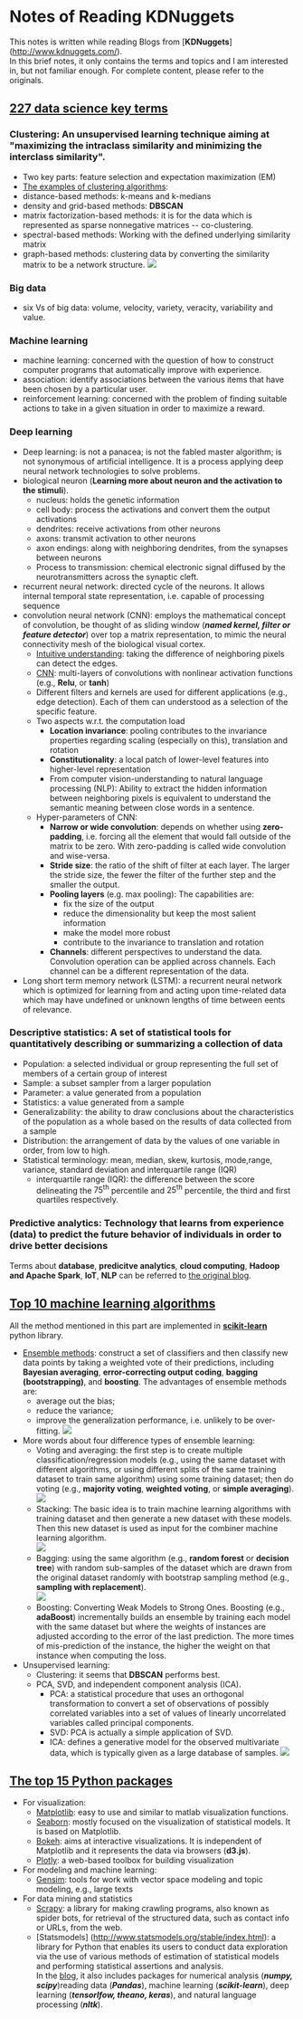 # Notes of Reading KDNuggets
This notes is written while reading Blogs from [**KDNuggets**] (http://www.kdnuggets.com/).  
In this brief notes, it only contains the terms and topics and I am interested in, but not familiar enough. For complete content, please refer to the originals.
## [227 data science key terms](http://www.kdnuggets.com/2017/09/data-science-key-terms-explained.html)
### Clustering: An unsupervised learning technique aiming at "maximizing the intraclass similarity and minimizing the interclass similarity". 
* Two key parts: feature selection and expectation maximization (EM)
* [The examples of clustering algorithms](http://www.kdnuggets.com/2016/08/10-algorithms-machine-learning-engineers.html/2): 
* distance-based methods: k-means and k-medians
* density and grid-based methods: __DBSCAN__
* matrix factorization-based methods: it is for the data which is represented as sparse nonnegative matrices -- co-clustering.
* spectral-based methods: Working with the defined underlying similarity matrix
* graph-based methods: clustering data by converting the similarity matrix to be a network structure.
![](https://cdn-images-1.medium.com/max/600/1*a58qZWbN7aAxFUTPeRiRTQ.png)

### Big data
* six Vs of big data: volume, velocity, variety, veracity, variability and value.

### Machine learning
* machine learning: concerned with the question of how to construct computer programs that automatically improve with experience.
* association: identify associations between the various items that have been chosen by a particular user.
* reinforcement learning: concerned with the problem of finding suitable actions to take in a given situation in order to maximize a reward.

### Deep learning
* Deep learning: is not a panacea; is not the fabled master algorithm; is not synonymous of artificial intelligence. It is a process applying deep neural network technologies to solve problems.
* biological neuron (__Learning more about neuron and the activation to the stimuli__). 
	* nucleus: holds the genetic information
	* cell body: process the activations and convert them the output activations  
	* dendrites: receive activations from other neurons
	* axons: transmit activation to other neurons
	* axon endings: along with neighboring dendrites, from the synapses between neurons
	* Process to transmission: chemical electronic signal diffused by the neurotransmitters across the synaptic cleft.
* recurrent neural network: directed cycle of the neurons. It allows internal temporal state representation, i.e. capable of processing sequence
* convolution neural network (CNN): employs the mathematical concept of convolution, be thought of as sliding window (__*named kernel, filter or feature detector*__) over top a matrix representation, to mimic the neural connectivity mesh of the biological visual cortex.
	* [Intuitive understanding](http://colah.github.io/posts/2014-07-Understanding-Convolutions/): taking the difference of neighboring pixels can detect the edges.
	* [CNN](<http://cs231n.github.io/convolutional-networks/>): multi-layers of convolutions with nonlinear activation functions (e.g., **Relu**, or **tanh**)
	* Different filters and kernels are used for different applications (e.g., edge detection). Each of them can understood as  a selection of the specific feature.
	* Two aspects w.r.t. the computation load
		* **Location invariance**: pooling contributes to the invariance properties regarding scaling (especially on this), translation and rotation
		* **Constitutionality**: a local patch of lower-level features into higher-level representation
		* From computer vision-understanding to natural language processing (NLP): Ability to extract the hidden information between neighboring pixels is equivalent to understand the semantic meaning  between close words in a sentence.
	* Hyper-parameters of CNN:
		* **Narrow or wide convolution**: depends on whether using **zero-padding**, i.e. forcing all the element that would fall outside of the matrix to be zero. With zero-padding is called wide convolution  and wise-versa.
		* **Stride size**: the ratio of the shift of filter at each layer. The larger the stride size, the fewer the filter of the further step and the smaller the output.
		* **Pooling layers** (e.g. max pooling): The capabilities are: 
			* fix the size of the output
			* reduce the dimensionality but keep the most salient information
			* make the model more robust
			* contribute to the invariance to translation and rotation
		* **Channels**: different perspectives to understand the data. Convolution operation can be applied across channels. Each channel can be a different representation of the data. 
* Long short term memory network (LSTM): a recurrent neural network  which is optimized for learning from and acting upon time-related data which may have undefined or unknown lengths of time between eents of relevance. 

### Descriptive statistics: A set of statistical tools for quantitatively describing or summarizing a collection of data
* Population: a selected individual or group representing the full set of members of a certain group of interest
* Sample: a subset sampler from a larger population
* Parameter: a value generated from a population
* Statistics: a value generated from a sample
* Generalizability: the ability to draw conclusions about the characteristics of the population as a whole based on the results of data collected from a sample
* Distribution: the arrangement of data by the values of one variable in order, from low to high.
* Statistical terminology: mean, median, skew, kurtosis, mode,range, variance, standard deviation and interquartile range (IQR)
	* interquartile range (IQR): the difference between the score delineating the $\mathrm{75^{th}}$ percentile and $\mathrm{25^{th}}$ percentile, the third and first quartiles respectively.

### Predictive analytics: Technology that learns from experience (data) to predict the future behavior of individuals in order to drive better decisions

Terms about **database**, **predicitve analytics**, **cloud computing**, **Hadoop and Apache Spark**, **IoT**, **NLP** can be referred to [the original blog](http://www.kdnuggets.com/2017/09/data-science-key-terms-explained.html).

## [Top 10 machine learning algorithms](http://www.kdnuggets.com/2016/08/10-algorithms-machine-learning-engineers.html)
All the method mentioned in this part are implemented in [**scikit-learn**](http://scikit-learn.org/stable/index.html) python library.
* [Ensemble methods](<http://www.kdnuggets.com/2016/02/ensemble-methods-techniques-produce-improved-machine-learning.html>):  construct a set of classifiers and then classify new data points by taking a weighted vote of their predictions, including **Bayesian averaging**, **error-correcting output coding**, **bagging (bootstrapping)**, and **boosting**. The advantages of ensemble methods are:  
  * average out the bias;
  * reduce the variance;
  * improve the generalization performance, i.e. unlikely to be over-fitting.
![](https://cdn-images-1.medium.com/max/600/1*BKzn0JPoIJhob5g0j5xj5A.png)
* More words about four difference types of ensemble learning:
  * Voting and averaging: the first step is to create multiple classification/regression models (e.g., using the same dataset with different algorithms, or using different splits of the same training dataset to train same algorithm) using some training dataset; then do voting (e.g., **majority voting**, **weighted voting**, or **simple averaging**).  
  ![](http://www.kdnuggets.com/wp-content/uploads/classify-animals-1.jpg)
  * Stacking: The basic idea is to train machine learning algorithms with training dataset and then generate a new dataset with these models. Then this new dataset is used as input for the combiner machine learning algorithm.  
  ![](http://www.kdnuggets.com/wp-content/uploads/classify-animals-2.jpg)
  * Bagging: using the same algorithm (e.g., **random forest** or **decision tree**) with random sub-samples of the dataset which are drawn from the original dataset randomly with bootstrap sampling method (e.g., **sampling with replacement**).  
  ![](http://www.kdnuggets.com/wp-content/uploads/training-cat-classifier.jpg)
  * Boosting: Converting Weak Models to Strong Ones. Boosting (e.g., **adaBoost**) incrementally builds an ensemble by training each model with the same dataset but where the weights of instances are adjusted according to the error of the last prediction. The more times of mis-prediction of the instance, the higher the weight on that instance when computing the loss.
* Unsupervised learning: 
  * Clustering: it seems that **DBSCAN** performs best.
  * PCA, SVD, and independent component analysis (ICA).
    * PCA: a statistical procedure that uses an orthogonal transformation to convert a set of observations of possibly correlated variables into a set of values of linearly uncorrelated variables called principal components.
    * SVD: PCA is actually a simple application of SVD.
    * ICA: defines a generative model for the observed multivariate data, which is typically given as a large database of samples.
![](https://cdn-images-1.medium.com/max/800/1*RBN-qGYgTFlsxzfORsqoEg.png)

## [The top 15 Python packages](http://www.kdnuggets.com/2017/06/top-15-python-libraries-data-science.html)
* For visualization:  
  * [Matplotlib](<https://matplotlib.org/>): easy to use and similar to matlab visualization functions.
  * [Seaborn](<https://seaborn.pydata.org/index.html>): mostly focused on the visualization of statistical models. It is based on Matplotlib.
  * [Bokeh](<https://bokeh.pydata.org/en/latest/>): aims at interactive visualizations. It is independent of Matplotlib and it represents the data via browsers (**d3.js**).
  * [Plotly](<https://plot.ly/python/>): a web-based toolbox for building visualization
* For modeling and machine learning:
  * [Gensim](<https://radimrehurek.com/gensim/>): tools for work with vector space modeling and topic modeling, e.g., large texts
* For data mining and statistics
  * [Scrapy](<https://scrapy.org/>): a library for making crawling programs, also known as spider bots, for retrieval of the structured data, such as contact info or URLs, from the web.
  * [Statsmodels] (<http://www.statsmodels.org/stable/index.html>): a library for Python that enables its users to conduct data exploration via the use of various methods of estimation of statistical models and performing statistical assertions and analysis.  
In the [blog](<http://www.kdnuggets.com/2017/06/top-15-python-libraries-data-science.html>), it also includes packages for numerical analysis (***numpy, scipy***)reading data (***Pandas***), machine learning (***scikit-learn***), deep learning (***tensorlfow, theano, keras***), and natural language processing (***nltk***).
